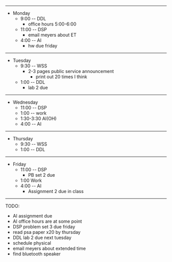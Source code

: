 
---
* Monday
  * 9:00 -- DDL
    * office hours 5:00-6:00
  * 11:00 -- DSP
    *  email meyers about ET
  * 4:00 -- AI
    *  hw due friday

---
* Tuesday
  * 9:30 -- WSS
    * 2-3 pages public service announcement
      * print out 20 times I think
  * 1:00 -- DDL
    * lab 2 due

---
* Wednesday
  * 11:00 -- DSP
  * 1:00 -- work
  * 1:30-3:30 AI(OH)
  * 4:00 -- AI

---
* Thursday
  * 9:30 -- WSS
  * 1:00 -- DDL

---
* Friday
  * 11:00 -- DSP
    * PB set 2 due
  * 1:00 Work
  * 4:00 -- AI
    * Assignment 2 due in class

---
TODO:

* AI assignment due
* AI office hours are at some point
* DSP problem set 3 due friday
* read psa paper x20 by thursday
* DDL lab 2 due next tuesday
* schedule physical
* email meyers about extended time
* find bluetooth speaker

